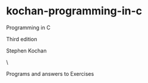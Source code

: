 # kochan-programming-in-c

Programming in C

Third edition

Stephen Kochan

\\

Programs and answers to Exercises
